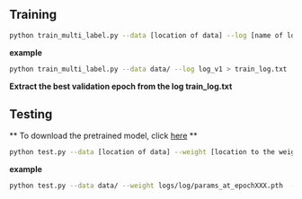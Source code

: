 ## Training 
``` bash
python train_multi_label.py --data [location of data] --log [name of log folder] > train_log.txt
  ```
**example**
```bash 
python train_multi_label.py --data data/ --log log_v1 > train_log.txt
```

**Extract the best validation epoch from the log train_log.txt**



## Testing
** To download the pretrained model, click [here](kaggle.com/models/prashk1312/triper) **
```bash
python test.py --data [location of data] --weight [location to the weight] --type multi
```
**example**
```bash
python test.py --data data/ --weight logs/log/params_at_epochXXX.pth  --type multi
```
